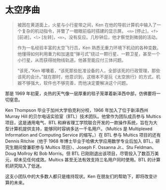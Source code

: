 # 太空序曲

>被困在黄道面上，火星与小行星带之间，Ken 在他的导航计算机中输入了一个复杂的机动指令，并瞥了一眼眼前临时搭建的显示屏。 `<n>` \[停止]，`<f>` \[前进]，`<l>` \[左转]，`<n>`。没有反应。几秒钟后，他才察觉到微弱的活动。
>
>作为一名经验丰富的太空飞行员，Ken 熟悉无重力环境下机动的各种变数。他懂得如何利用重力和加速度“弹弓式”绕过一颗行星、一颗卫星，甚至一个小行星，从而获得抛物线轨道。他甚至能应付三体问题。
>
>“该死，”Ken 嘟囔着，“该死那些批准设备的人，全部该死的行政管理，那些该死的会计。”就在那时，他意识到，这根本不是玩《太空旅行》的方式。机器不够强大，软件也不够完善，而他决定要解决这个问题。

那是 1969 年初夏，炎热的天气像一层厚重的毯子笼罩着新泽西中部，仿佛要将一切窒息。

Ken Thompson 毕业于加州大学伯克利分校，1966 年加入了位于新泽西州 Murray Hill 的贝尔电话实验室（BTL）技术团队。他曾作为团队成员参与 Multics 项目，这是通用电气、BTL 和麻省理工学院联合开发的一款操作系统，旨在为大型计算机提供支持，能够同时容纳多达一千名用户。（Multics 是 Multiplexed Information and Computing Service 的缩写。）在 BTL 参与 Multics 项目的还有 Dennis Ritchie（他于 1968 年博士毕业于哈佛大学应用数学专业后加入 BTL，研究生期间曾兼职参与 Multics 项目）、Joseph F. Ossanna Jr.、Stu Feldman、Doug Mollroy 和 Bob Morris。但 BTL 已刚刚退出该项目，尽管投入了数百万美元，却未见任何成效。Multics 甚至无法有效支持三名用户同时使用。BTL 的计算机研究陷入了低迷。

这支小团队中的大多数人都只是维持现状。Ken 在朋友们的帮助下，即将改变计算的未来。
